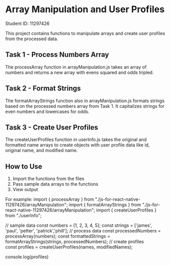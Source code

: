 # Array Manipulation and User Profiles
Student ID: 11297426

This project contains functions to manipulate arrays and create user profiles from the processed data.

## Task 1 - Process Numbers Array
The processArray function in arrayManipulation.js takes an array of numbers and returns a new array with evens squared and odds tripled. 

## Task 2 - Format Strings
The formatArrayStrings function also in arrayManipulation.js formats strings based on the processed numbers array from Task 1. It capitalizes strings for even numbers and lowercases for odds.

## Task 3 - Create User Profiles  
The createUserProfiles function in userInfo.js takes the original and formatted name arrays to create objects with user profile data like id, original name, and modified name.

## How to Use
1. Import the functions from the files
2. Pass sample data arrays to the functions 
3. View output

For example:
import { processArray } from "./js-for-react-native-11297426/arrayManipulation";
import { formatArrayStrings } from "./js-for-react-native-11297426/arrayManipulation";
import { createUserProfiles } from "./userInfo";

// sample data 
const numbers = [1, 2, 3, 4, 5];
const strings = ['james', 'paul', 'petter', 'patrick','phill'];
// process data
const processedNumbers = processArray(numbers);
const formattedStrings = formatArrayStrings(strings, processedNumbers);
// create profiles  
const profiles = createUserProfiles(names, modifiedNames);

console.log(profiles)
